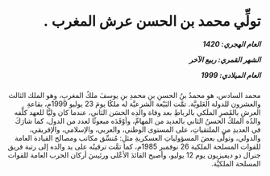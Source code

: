<h1 dir="rtl">تولِّي محمد بن الحسن عرش المغرب .</h1>

<h5 dir="rtl">العام الهجري:  1420

الشهر القمري: ربيع الآخر

العام الميلادي: 1999</h5>

<p dir="rtl">محمد السادس، هو محمدُ بنُ الحسنِ بنِ محمدِ بنِ يوسفَ ملكُ المغربِ، وهو الملك الثالث والعشرون للدولة العَلويَّة. 
تمَّت البَيْعة الشرعيَّة له ملكًا يومَ 23 يوليو 1999م، بقاعةِ العرشِ بالقَصرِ الملَكي بالرباطِ بعد وفاة والدِه الحسَن الثاني، عندما كان وليًّا للعهد كلَّفه والدُه الملكُ الحسنُ الثاني بالعديد من المهامِّ، وأوْفَدَه مبعوثًا لعدد من الدول، كما شارَكَ في العديدِ من الملتقياتِ، على المستوى الوطني، والعربي، والإسلامي، والإفريقي، والدولي، وتولَّى بعضَ المسؤولياتِ العسكريةِ مثلِ: مُنسِّق مكاتب ومصالح القيادة العامة للقوات المسلحة الملكية 26 نوفمبر 1985م، كما تمَّت ترقيتُه على يد والده إلى رتبة فريق جنرال دو ديفيزيون يوم 12 يوليو، وأصبح القائدَ الأعْلى ورئيسَ أركان الحرب العامة للقوات المسلحة الملكيَّة.</p></br>
